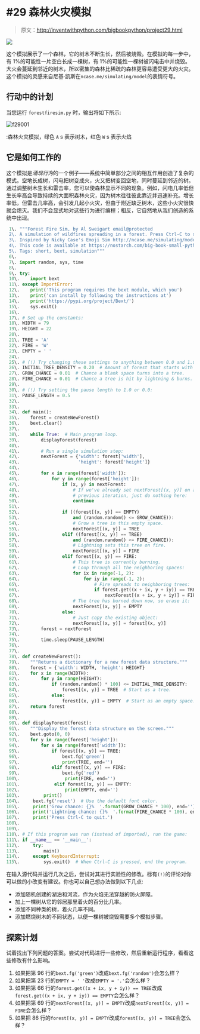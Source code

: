 # #29 森林火灾模拟

> 原文：<http://inventwithpython.com/bigbookpython/project29.html>

![](img/9d995d63aaead72cad01120081eb8f75.png)

这个模拟展示了一个森林，它的树木不断生长，然后被烧毁。在模拟的每一步中，有 1%的可能性一片空白长成一棵树，有 1%的可能性一棵树被闪电击中并烧毁。大火会蔓延到邻近的树木，所以密集的森林比稀疏的森林更容易遭受更大的火灾。这个模拟的灵感来自尼基·凯斯在`ncase.me/simulating/model`的表情符号。

## 行动中的计划

当您运行 `forestfiresim.py` 时，输出将如下所示:

![f29001](img/14feccd29b86617354c4fd6ea863f621.png)

:森林火灾模拟，绿色 `A` s 表示树木，红色 `W` s 表示火焰

## 它是如何工作的

这个模拟是*涌现行为*的一个例子——系统中简单部分之间的相互作用创造了复杂的模式。空地长成树，闪电把树变成火，火又把树变回空地，同时蔓延到邻近的树。通过调整树木生长和雷击率，您可以使森林显示不同的现象。例如，闪电几率低但生长率高会导致持续的大面积森林火灾，因为树木往往彼此靠近并迅速补充。增长率低，但雷击几率高，会引发几起小火灾，但由于附近缺乏树木，这些小火灾很快就会熄灭。我们不会显式地对这些行为进行编程；相反，它自然地从我们创造的系统中出现。

```py
 1\. """Forest Fire Sim, by Al Sweigart email@protected
 2\. A simulation of wildfires spreading in a forest. Press Ctrl-C to stop.
 3\. Inspired by Nicky Case's Emoji Sim http://ncase.me/simulating/model/
 4\. This code is available at https://nostarch.com/big-book-small-python-programming
 5\. Tags: short, bext, simulation"""
 6\. 
 7\. import random, sys, time
 8\. 
 9\. try:
 10\.    import bext
 11\. except ImportError:
 12\.    print('This program requires the bext module, which you')
 13\.    print('can install by following the instructions at')
 14\.    print('https://pypi.org/project/Bext/')
 15\.    sys.exit()
 16\. 
 17\. # Set up the constants:
 18\. WIDTH = 79
 19\. HEIGHT = 22
 20\. 
 21\. TREE = 'A'
 22\. FIRE = 'W'
 23\. EMPTY = ' '
 24\. 
 25\. # (!) Try changing these settings to anything between 0.0 and 1.0:
 26\. INITIAL_TREE_DENSITY = 0.20  # Amount of forest that starts with trees.
 27\. GROW_CHANCE = 0.01  # Chance a blank space turns into a tree.
 28\. FIRE_CHANCE = 0.01  # Chance a tree is hit by lightning & burns.
 29\. 
 30\. # (!) Try setting the pause length to 1.0 or 0.0:
 31\. PAUSE_LENGTH = 0.5
 32\. 
 33\. 
 34\. def main():
 35\.    forest = createNewForest()
 36\.    bext.clear()
 37\. 
 38\.    while True:  # Main program loop.
 39\.        displayForest(forest)
 40\. 
 41\.        # Run a single simulation step:
 42\.        nextForest = {'width': forest['width'],
 43\.                      'height': forest['height']}
 44\. 
 45\.        for x in range(forest['width']):
 46\.            for y in range(forest['height']):
 47\.                if (x, y) in nextForest:
 48\.                    # If we've already set nextForest[(x, y)] on a
 49\.                    # previous iteration, just do nothing here:
 50\.                    continue
 51\. 
 52\.                if ((forest[(x, y)] == EMPTY)
 53\.                    and (random.random() <= GROW_CHANCE)):
 54\.                    # Grow a tree in this empty space.
 55\.                    nextForest[(x, y)] = TREE
 56\.                elif ((forest[(x, y)] == TREE)
 57\.                    and (random.random() <= FIRE_CHANCE)):
 58\.                    # Lightning sets this tree on fire.
 59\.                    nextForest[(x, y)] = FIRE
 60\.                elif forest[(x, y)] == FIRE:
 61\.                    # This tree is currently burning.
 62\.                    # Loop through all the neighboring spaces:
 63\.                    for ix in range(-1, 2):
 64\.                        for iy in range(-1, 2):
 65\.                            # Fire spreads to neighboring trees:
 66\.                            if forest.get((x + ix, y + iy)) == TREE:
 67\.                                nextForest[(x + ix, y + iy)] = FIRE
 68\.                    # The tree has burned down now, so erase it:
 69\.                    nextForest[(x, y)] = EMPTY
 70\.                else:
 71\.                    # Just copy the existing object:
 72\.                    nextForest[(x, y)] = forest[(x, y)]
 73\.        forest = nextForest
 74\. 
 75\.        time.sleep(PAUSE_LENGTH)
 76\. 
 77\. 
 78\. def createNewForest():
 79\.    """Returns a dictionary for a new forest data structure."""
 80\.    forest = {'width': WIDTH, 'height': HEIGHT}
 81\.    for x in range(WIDTH):
 82\.        for y in range(HEIGHT):
 83\.            if (random.random() * 100) <= INITIAL_TREE_DENSITY:
 84\.                forest[(x, y)] = TREE  # Start as a tree.
 85\.            else:
 86\.                forest[(x, y)] = EMPTY  # Start as an empty space.
 87\.    return forest
 88\. 
 89\. 
 90\. def displayForest(forest):
 91\.    """Display the forest data structure on the screen."""
 92\.    bext.goto(0, 0)
 93\.    for y in range(forest['height']):
 94\.        for x in range(forest['width']):
 95\.            if forest[(x, y)] == TREE:
 96\.                bext.fg('green')
 97\.                print(TREE, end='')
 98\.            elif forest[(x, y)] == FIRE:
 99\.                bext.fg('red')
100\.                 print(FIRE, end='')
101\.             elif forest[(x, y)] == EMPTY:
102\.                 print(EMPTY, end='')
103\.         print()
104\.     bext.fg('reset')  # Use the default font color.
105\.     print('Grow chance: {}%  '.format(GROW_CHANCE * 100), end='')
106\.     print('Lightning chance: {}%  '.format(FIRE_CHANCE * 100), end='')
107\.     print('Press Ctrl-C to quit.')
108\. 
109\. 
110\. # If this program was run (instead of imported), run the game:
111\. if __name__ == '__main__':
112\.     try:
113\.         main()
114\.     except KeyboardInterrupt:
115\.         sys.exit()  # When Ctrl-C is pressed, end the program. 
```

在输入源代码并运行几次之后，尝试对其进行实验性的修改。标有`(!)`的评论对你可以做的小改变有建议。你也可以自己想办法做到以下几点:

*   添加随机创建的湖泊和河流，作为火焰无法穿越的防火屏障。
*   加上一棵树从它的邻居那里着火的百分比几率。
*   添加不同种类的树，着火几率不同。
*   添加燃烧树木的不同状态，以便一棵树被烧毁需要多个模拟步骤。

## 探索计划

试着找出下列问题的答案。尝试对代码进行一些修改，然后重新运行程序，看看这些修改有什么影响。

1.  如果把第 96 行的`bext.fg('green')`改成`bext.fg('random')`会怎么样？
2.  如果把第 23 行的`EMPTY = ' '`改成`EMPTY = '.'`会怎么样？
3.  如果把第 66 行的`forest.get((x + ix, y + iy)) == TREE`改成`forest.get((x + ix, y + iy)) == EMPTY`会怎么样？
4.  如果把第 69 行的`nextForest[(x, y)] = EMPTY`改成`nextForest[(x, y)] = FIRE`会怎么样？
5.  如果把 86 行的`forest[(x, y)] = EMPTY`改成`forest[(x, y)] = TREE`会怎么样？